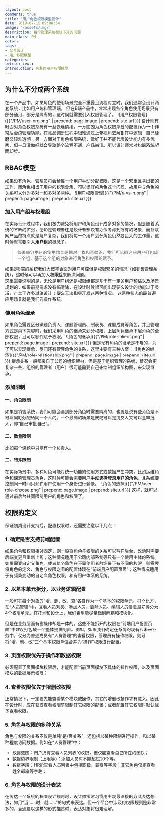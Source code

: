 ```yaml
---
layout: post
comments: true
title: "用户角色权限模型设计"
date: 2019-07-15 09:00:54
image: '/assets/img/'
description: 每个管理系统都绕不开的问题
main-class: PM
color:
tags:
- 交互设计
- 用户权限模型
categories:
twitter_text:
introduction: 完整的用户权限模型
---
```


## 为什么不分成两个系统
在一个产品中，如果角色的使用场景完全不重叠且流程对立时，我们通常会设计两套系统，比如用户端和管理端。
但在B端产品中，常常出现各个角色使用场景只有部分通用，部分是隔离的，这时候就需要引入权限管理了。
![用户权限管理]({{"/PM/user-org.png" | prepend: page.image | prepend: site.url }})
设计师有时会对角色权限系统有一丝畏难情绪。一方面因为角色权限系统的配置作为一个非常后台的管理功能，在竞品调研过程中很难通过上帝视角去解剖其中逻辑，自己琢磨又较难透彻；另一方面对于角色权限系统，做好了并不能代表设计能力有多优秀，但一旦没做好就会导致整个流程不通、产品崩溃。所以设计师常对权限系统望而却步。

## RBAC模型
如果没有角色，管理员将会给每一个用户手动分配权限，这是一个繁重且易出错的工作，而角色相当于用户的权限合集，可以很好的角色这个问题。故用户与角色的关系可以分为多对一和多对多两种。
![用户权限管理]({{"/PM/n-vs-n.png" | prepend: page.image | prepend: site.url }})
### 加入用户组与权限组
在实际设计过程中，我们极力避免将用户和角色设计成多对多的情况，但是随着系统的不断的扩张，无论是管理者还是设计者都没有办法考虑到所有的场景，而互联网产品的特点就是用户复杂，我们将每一个用户划分角色仍然是巨大的工作量，这时候就需要引入**用户组**的概念了。
> 如果部分用户的使用场景是相对一致和基础的，我们可以把这些用户打包成一个组，基于这个组的对象进行角色和权限的赋予。  

如果是B端的系统我们大概率会面对用户可控但是权限繁多的情况（如销售管理系统），这时候可以再加入**权限组**来解决问题。  
这里需要说明的是，无论是用户组还是权限组都是基于有一定的用户预估以及场景规划的，如果前期需求没有搞清除，在设计时候很可能出现要么设计的功能过于灵活，产生了许多过渡设计；要么无法指导开发这两种情况。
这两种状态的最普遍应用场景就是我们的操作系统。
### 使用角色继承
如果角色需要区分课题负责人、课题管理员、制表员、课题成员等角色，并且管理方式是向下兼容时，我们采用角色的继承来划分权限，上层角色继承下层角色的全部权限，且可以额外赋予权限。
![角色的继承]({{"/PM/role-inherit.png" | prepend: page.image | prepend: site.url }})
但是光有角色的继承是不够的，为了可以实现继承，我们还有管理角色的关系，这里主要有三种方案：
![角色的继承]({{"/PM/role-relationship.png" | prepend: page.image | prepend: site.url }})
继承关系一般都来自于公司的组织架构，但是基于组织管理的系统，情况会更复杂一些，组织的管理者（用户）很可能需要自己来绘制组织架构图，来实现继承。
### 添加限制
#### 一、角色限制
如果是销售系统，我们可能会遇到部分角色时需要隔离的，也就是说有些角色是不可以同时分配给同一个人的。一个最简的场景是我既可以是提交人又可以是审批人，即”自己审批自己“。
#### 二、数量限制
比如每个课题中只能有一个负责人。

#### 三、特殊限制
在实际场景中，多种角色可能对统一功能的使用方式或数据产生冲突，比如运维角色和课题管理员角色，这时候可能会需要用户**手动选择登录用户的角色**，且系统要控制同一时间只允许用户使用一个身份进行登录。
![角色的选择]({{"/PM/user-role-choose.png" | prepend: page.image | prepend: site.url }})
这样，就可以通过前后台共同限制用户的角色和权限了。

## 权限的定义

保证初期设计支持后，配置权限时，还需要注意以下几点：
### 1. 确定是否支持前端配置
如果角色和权限相对固定，则一般将角色与权限的关系可以写在后台，改动时需要后端变更且重新上线；这种情况适用于公司内部系统等只有一个使用主体的系统。
如果需要自定义角色、或者每个角色在不同使用者的场景下有不同的权限，则需要将角色的定义、角色与权限之间的配置体现在“前端用户配置页面”；这种情况适用于有频繁变动的自定义角色权限，和有租户体系的系统。

### 2. 以基本单元拆分，以业务逻辑配置
一般可将每个对象的“增、删、改、查”各自作为一个基本的权限单元。打个比方，在“人员管理”中，查看人员列表、添加人员、删除人员、编辑人员信息最好拆分为4个权限单元。在技术和设计上，我们希望能尽量做到解耦和模块化。

但是在业务层面有些操作却是一体的。这些不能拆开的权限在“前端用户配置页面”中建议打包成一个整体提供配置。例如，如果我们确定在系统的现有和未来业务中，仅分为普通成员有“人员管理”的查看权限，管理员有操作权限，则可将“增、删、改”三个基本权限单位合并为“操作”权限进行配置。

### 3. 页面权限优先于操作和数据权限
必须配置了页面模块权限后，才能配置当前页面模块下具体的操作权限，以及页面模块的数据展示权限；

### 4. 查看权限优先于增删改权限
正常情况下，一定要先能查看某个模块或操作，其它的增删改操作才有意义。因此在设计时，应在获取查看权限前限制其它权限的配置；或者配置其它权限时默认赋予查看权限。
### 5. 角色与权限的多种关系
角色与权限的关系不仅是单纯“是/否关系”，还包括以某种限制进行操作，和以某种程度访问数据。例如在“人员管理”中：
- 数据范围：用户拥有查看人员列表的权限，但仅能查看自己所在的团队；
- 数据边界限制（上限等）：添加人员时不能超过20个等。
- 数据字段：HR能查看人员列表中包括职级、薪资等字段；其它角色仅能查看姓名邮箱等字段；

### 6. 角色与权限的设计表达

在传达一个系统的权限设计规则时，设计师常常习惯用主观最直接的方式表达想法，如用“当……时，就……”的句式来表达。但一个平台中涉及的权限规则是非常多的，当通篇以这样的形式描述时，表达对象将很难理解。